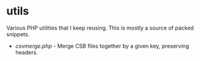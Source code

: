 # utils

Various PHP utilities that I keep reusing.
This is mostly a source of packed snippets.

- *csvmerge.php* - Merge CSB files together by a given key, preserving headers.
